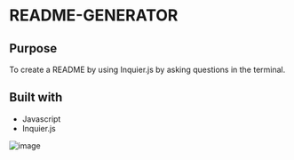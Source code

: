# README-GENERATOR

## Purpose
To create a README by using Inquier.js by asking questions in the terminal.

## Built with
* Javascript
* Inquier.js

![image](https://user-images.githubusercontent.com/93722113/160042332-6b2ad357-f03e-4c41-9219-60e083d98b38.png)
